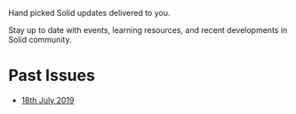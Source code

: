 
Hand picked Solid updates delivered to you. 

Stay up to date with events, learning resources, and recent developments in Solid community.

# Past Issues

* [18th July 2019](./weekly-updates/2019/07/18-this-week-in-solid.md)

